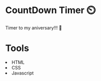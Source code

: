 # CountDown Timer :timer_clock:

Timer to my aniversary!!! :birthday:

# Tools

<li> HTML
<li> CSS
<li>Javascript
